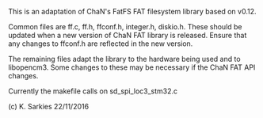 This is an adaptation of ChaN's FatFS FAT filesystem library based on v0.12.

Common files are ff.c, ff.h, ffconf.h, integer.h, diskio.h. These should be
updated when a new version of ChaN FAT library is released. Ensure that any
changes to ffconf.h are reflected in the new version.

The remaining files adapt the library to the hardware being used and to
libopencm3. Some changes to these may be necessary if the ChaN FAT API
changes.

Currently the makefile calls on sd_spi_loc3_stm32.c

(c) K. Sarkies 22/11/2016


